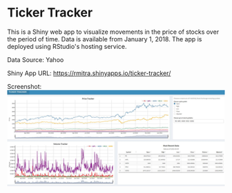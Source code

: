 # Ticker Tracker

This is a Shiny web app to visualize movements in the  price of stocks over the period of time. Data is available from January 1, 2018. The app is deployed using RStudio's hosting service.

Data Source: Yahoo

Shiny App URL: https://rmitra.shinyapps.io/ticker-tracker/

Screenshot: ![img](dashboard_screenshot.JPG)
